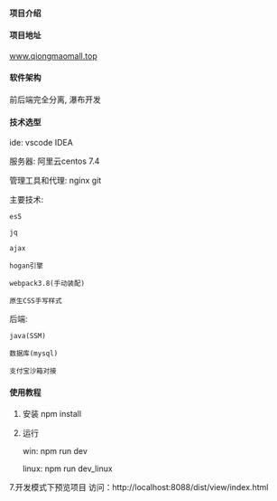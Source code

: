 
#### 项目介绍

#### 项目地址
www.qiongmaomall.top

#### 软件架构
前后端完全分离, 瀑布开发

#### 技术选型
ide: vscode IDEA 

服务器: 阿里云centos 7.4

管理工具和代理: nginx git  

主要技术: 

    es5

    jq

    ajax

    hogan引擎

    webpack3.8(手动装配)

    原生CSS手写样式
    
后端:

    java(SSM)

    数据库(mysql)

    支付宝沙箱对接


#### 使用教程

1. 安装 npm install 

2. 运行

    win: npm run dev

    linux: npm run dev_linux


7.开发模式下预览项目 访问：http://localhost:8088/dist/view/index.html



